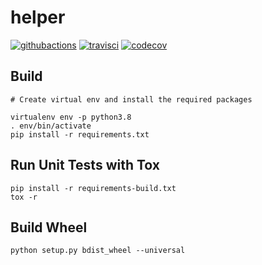 # helper

[![githubactions](https://github.com/kyhau/aws-tools/workflows/Build-Test/badge.svg)](https://github.com/kyhau/aws-tools/actions)
[![travisci](https://travis-ci.org/kyhau/aws-tools.svg?branch=master)](https://travis-ci.org/kyhau/aws-tools)
[![codecov](https://codecov.io/gh/kyhau/aws-tools/branch/master/graph/badge.svg)](https://codecov.io/gh/kyhau/aws-tools)

## Build

```
# Create virtual env and install the required packages

virtualenv env -p python3.8
. env/bin/activate
pip install -r requirements.txt
```

## Run Unit Tests with Tox

```
pip install -r requirements-build.txt
tox -r
```

## Build Wheel

```
python setup.py bdist_wheel --universal
```
